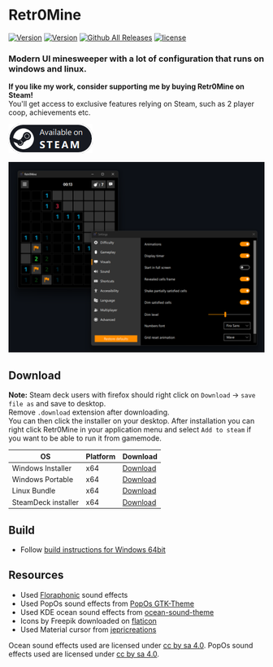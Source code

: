 # Retr0Mine

[![Version](https://img.shields.io/github/v/release/odizinne/Retr0Mine)](https://github.com/odizinne/retr0mine/releases)
[![Version](https://img.shields.io/github/actions/workflow/status/odizinne/retr0mine/steam-builds.yml)]()
[![Github All Releases](https://img.shields.io/github/downloads/odizinne/Retr0Mine/total.svg)]()
[![license](https://img.shields.io/github/license/odizinne/Retr0Mine)](https://github.com/Odizinne/Retr0Mine/blob/main/LICENSE)

### Modern UI minesweeper with a lot of configuration that runs on windows and linux.  

**If you like my work, consider supporting me by buying Retr0Mine on Steam!**  
You'll get access to exclusive features relying on Steam, such as 2 player coop, achievements etc.

[![Available on STEAM](/.assets/available_on_steam.png)](https://store.steampowered.com/app/3478030/Retr0Mine/)

![image](.assets/screenshot.png)


## Download

**Note:** Steam deck users with firefox should right click on `Download` -> `save file as` and save to desktop.  
Remove `.download` extension after downloading.  
You can then click the installer on your desktop.
After installation you can right click Retr0Mine in your application menu and select `Add to steam` if you want to be able to run it from gamemode.

| OS                     | Platform  | Download                                                                                                       |
|------------------------|-----------|----------------------------------------------------------------------------------------------------------------|
| Windows Installer      | x64       | [Download](https://github.com/Odizinne/Retr0Mine/releases/latest/download/Retr0Mine_Installer.exe)             |
| Windows Portable       | x64       | [Download](https://github.com/Odizinne/Retr0Mine/releases/latest/download/Retr0Mine_msvc_64.zip)               |
| Linux Bundle           | x64       | [Download](https://github.com/Odizinne/Retr0Mine/releases/latest/download/Retr0Mine_Linux.zip)                 |
| SteamDeck installer    | x64       | [Download](https://raw.githubusercontent.com/Odizinne/Retr0Mine/refs/heads/main/tools/Retr0Mine_SteamDeckInstaller.desktop)     |

## Build

- Follow [build instructions for Windows 64bit](https://github.com/Odizinne/Retr0Mine/blob/main/BUILD.md)

## Resources

- Used [Floraphonic](https://www.floraphonic.com/) sound effects 
- Used PopOs sound effects from [PopOs GTK-Theme](https://github.com/pop-os/gtk-theme)
- Used KDE ocean sound effects from [ocean-sound-theme](https://github.com/KDE/ocean-sound-theme)
- Icons by Freepik downloaded on [flaticon](https://www.flaticon.com/authors/freepik)
- Used Material cursor from [jepricreations](https://www.deviantart.com/jepricreations)

Ocean sound effects used are licensed under [cc by sa 4.0](https://creativecommons.org/licenses/by-sa/4.0/).
PopOs sound effects used are licensed under [cc by sa 4.0](https://creativecommons.org/licenses/by-sa/4.0/).
